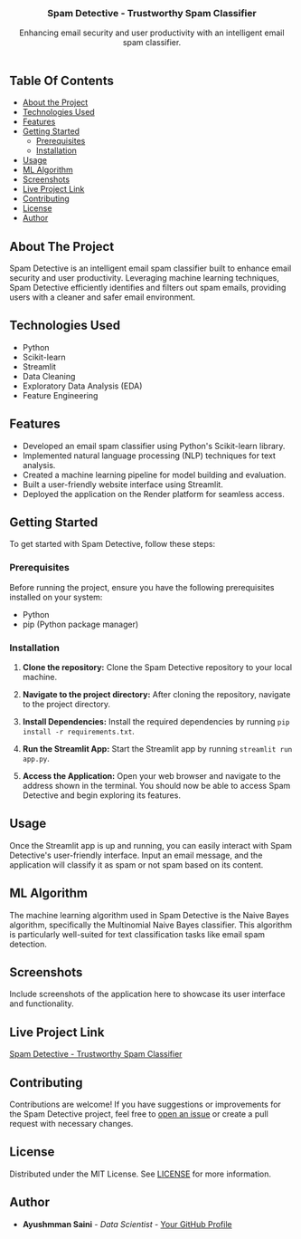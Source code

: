 <br/>
<p align="center">
  <h3 align="center">Spam Detective - Trustworthy Spam Classifier</h3>

  <p align="center">
    Enhancing email security and user productivity with an intelligent email spam classifier.
    <br/>
    <br/>
  </p>
</p>

## Table Of Contents

* [About the Project](#about-the-project)
* [Technologies Used](#technologies-used)
* [Features](#features)
* [Getting Started](#getting-started)
  * [Prerequisites](#prerequisites)
  * [Installation](#installation)
* [Usage](#usage)
* [ML Algorithm](#ml-algorithm)
* [Screenshots](#screenshots)
* [Live Project Link](#live-project-link)
* [Contributing](#contributing)
* [License](#license)
* [Author](#author)

## About The Project

Spam Detective is an intelligent email spam classifier built to enhance email security and user productivity. Leveraging machine learning techniques, Spam Detective efficiently identifies and filters out spam emails, providing users with a cleaner and safer email environment.

## Technologies Used

- Python
- Scikit-learn
- Streamlit
- Data Cleaning
- Exploratory Data Analysis (EDA)
- Feature Engineering

## Features

- Developed an email spam classifier using Python's Scikit-learn library.
- Implemented natural language processing (NLP) techniques for text analysis.
- Created a machine learning pipeline for model building and evaluation.
- Built a user-friendly website interface using Streamlit.
- Deployed the application on the Render platform for seamless access.

## Getting Started

To get started with Spam Detective, follow these steps:

### Prerequisites

Before running the project, ensure you have the following prerequisites installed on your system:

- Python
- pip (Python package manager)

### Installation

1. **Clone the repository:** Clone the Spam Detective repository to your local machine.

2. **Navigate to the project directory:** After cloning the repository, navigate to the project directory.

3. **Install Dependencies:** Install the required dependencies by running `pip install -r requirements.txt`.

4. **Run the Streamlit App:** Start the Streamlit app by running `streamlit run app.py`.

5. **Access the Application:** Open your web browser and navigate to the address shown in the terminal. You should now be able to access Spam Detective and begin exploring its features.

## Usage

Once the Streamlit app is up and running, you can easily interact with Spam Detective's user-friendly interface. Input an email message, and the application will classify it as spam or not spam based on its content.

## ML Algorithm

The machine learning algorithm used in Spam Detective is the Naive Bayes algorithm, specifically the Multinomial Naive Bayes classifier. This algorithm is particularly well-suited for text classification tasks like email spam detection.

## Screenshots

Include screenshots of the application here to showcase its user interface and functionality.

## Live Project Link

[Spam Detective - Trustworthy Spam Classifier](https://spamdetective-trustworthy-spam-classifier.onrender.com/)

## Contributing

Contributions are welcome! If you have suggestions or improvements for the Spam Detective project, feel free to [open an issue](https://github.com/your-username/spam-detective/issues) or create a pull request with necessary changes.

## License

Distributed under the MIT License. See [LICENSE](LICENSE) for more information.

## Author

* **Ayushmman Saini** - *Data Scientist* - [Your GitHub Profile](https://github.com/your-username)

